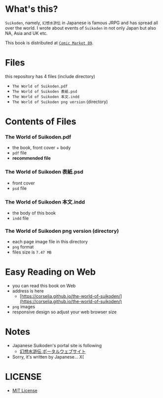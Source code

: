 # What's this?
`Suikoden`, namely, `幻想水滸伝` in Japanese is famous JRPG and has spread all over the world. I wrote about events of `Suikoden` in not only Japan but also NA, Asia and UK etc.

This book is distributed at [`Comic Market 89`](http://www.comiket.co.jp/info-a/C89/C89info.html).

# Files
this repository has 4 files (include directory)

- `The World of Suikoden.pdf`
- `The World of Suikoden 表紙.psd`
- `The World of Suikoden 本文.indd`
- `The World of Suikoden png version` (directory)

# Contents of Files

### The World of Suikoden.pdf
- the book, front cover + body
- `pdf` file
- **recommended file**

### The World of Suikoden 表紙.psd
- front cover
- `psd` file

### The World of Suikoden 本文.indd
- the body of this book
- `indd` file

### The World of Suikoden png version (directory)
- each page image file in this directory
- `png` format
- files size is `7.47 MB`

# Easy Reading on Web
- you can read this book on Web
- address is here
    - [https://corselia.github.io/the-world-of-suikoden/](https://corselia.github.io/the-world-of-suikoden/)
- `png` images
- responsive design so adjust your web browser size

# Notes
- Japanese Suikoden's portal site is following
    - [幻想水滸伝 ポータルウェブサイト](http://www.konami.jp/gs/game/genso/)
- Sorry, it's written by Japanese... X(

# LICENSE
- [MIT License](/LICENSE)
